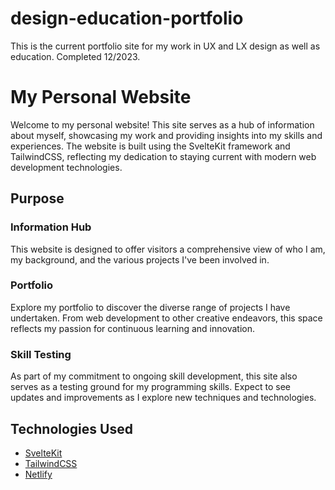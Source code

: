 # design-education-portfolio
This is the current portfolio site for my work in UX and LX design as well as education. Completed 12/2023.

# My Personal Website

Welcome to my personal website! This site serves as a hub of information about myself, showcasing my work and providing insights into my skills and experiences. The website is built using the SvelteKit framework and TailwindCSS, reflecting my dedication to staying current with modern web development technologies.

## Purpose

### Information Hub
This website is designed to offer visitors a comprehensive view of who I am, my background, and the various projects I've been involved in.

### Portfolio
Explore my portfolio to discover the diverse range of projects I have undertaken. From web development to other creative endeavors, this space reflects my passion for continuous learning and innovation.

### Skill Testing
As part of my commitment to ongoing skill development, this site also serves as a testing ground for my programming skills. Expect to see updates and improvements as I explore new techniques and technologies.

## Technologies Used

- [SvelteKit](https://kit.svelte.dev/)
- [TailwindCSS](https://tailwindcss.com/)
- [Netlify](https://netlify.com/)